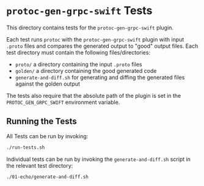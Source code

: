 # `protoc-gen-grpc-swift` Tests

This directory contains tests for the `protoc-gen-grpc-swift` plugin.

Each test runs `protoc` with the `protoc-gen-grpc-swift` plugin with input
`.proto` files and compares the generated output to "good" output files. Each
test directory must contain the following files/directories:

- `proto/` a directory containing the input `.proto` files
- `golden/` a directory containing the good generated code
- `generate-and-diff.sh` for generating and diffing the generated files against
  the golden output

The tests also require that the absolute path of the plugin is set in the
`PROTOC_GEN_GRPC_SWIFT` environment variable.

## Running the Tests

All Tests can be run by invoking:

```bash
./run-tests.sh
```

Individual tests can be run by invoking the `generate-and-diff.sh` script in
the relevant test directory:

```bash
./01-echo/generate-and-diff.sh
```
